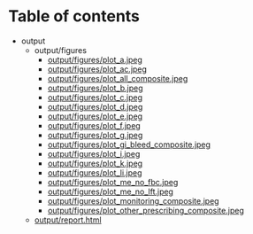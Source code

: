 # Table of contents

* output
  * output/figures
    * [output/figures/plot_a.jpeg](output/figures/plot_a.jpeg)
    * [output/figures/plot_ac.jpeg](output/figures/plot_ac.jpeg)
    * [output/figures/plot_all_composite.jpeg](output/figures/plot_all_composite.jpeg)
    * [output/figures/plot_b.jpeg](output/figures/plot_b.jpeg)
    * [output/figures/plot_c.jpeg](output/figures/plot_c.jpeg)
    * [output/figures/plot_d.jpeg](output/figures/plot_d.jpeg)
    * [output/figures/plot_e.jpeg](output/figures/plot_e.jpeg)
    * [output/figures/plot_f.jpeg](output/figures/plot_f.jpeg)
    * [output/figures/plot_g.jpeg](output/figures/plot_g.jpeg)
    * [output/figures/plot_gi_bleed_composite.jpeg](output/figures/plot_gi_bleed_composite.jpeg)
    * [output/figures/plot_i.jpeg](output/figures/plot_i.jpeg)
    * [output/figures/plot_k.jpeg](output/figures/plot_k.jpeg)
    * [output/figures/plot_li.jpeg](output/figures/plot_li.jpeg)
    * [output/figures/plot_me_no_fbc.jpeg](output/figures/plot_me_no_fbc.jpeg)
    * [output/figures/plot_me_no_lft.jpeg](output/figures/plot_me_no_lft.jpeg)
    * [output/figures/plot_monitoring_composite.jpeg](output/figures/plot_monitoring_composite.jpeg)
    * [output/figures/plot_other_prescribing_composite.jpeg](output/figures/plot_other_prescribing_composite.jpeg)
  * [output/report.html](output/report.html)